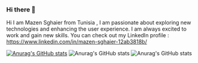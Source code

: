 ### Hi there 👋

Hi I am Mazen Sghaier from Tunisia , I am passionate about exploring new technologies and enhancing the user experience. I am always excited to work and gain new skills.
You can check out my LinkedIn profile : https://www.linkedin.com/in/mazen-sghaier-12ab3818b/

[![Anurag's GitHub stats](https://github-readme-stats.vercel.app/api?username=MazenSghaier)](https://github.com/anuraghazra/github-readme-stats)
![Anurag's GitHub stats](https://github-readme-stats.vercel.app/api?username=MazenSghaier&show_icons=true&theme=radical)
![Anurag's GitHub stats](https://github-readme-stats.vercel.app/api?username=MazenSghaier&show_icons=true&theme=transparent)
